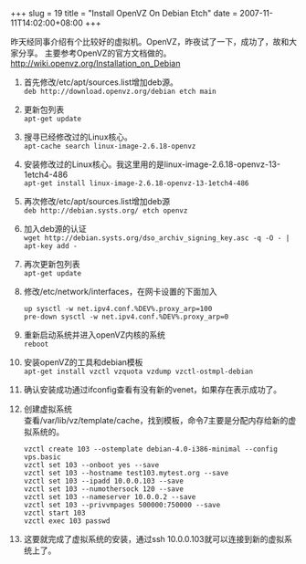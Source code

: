 +++
slug = 19
title = "Install OpenVZ On Debian Etch"
date = 2007-11-11T14:02:00+08:00
+++

昨天经同事介绍有个比较好的虚拟机。OpenVZ，昨夜试了一下，成功了，故和大家分享。
主要参考OpenVZ的官方文档做的。http://wiki.openvz.org/Installation_on_Debian  
1. 首先修改/etc/apt/sources.list增加deb源。  
	`deb http://download.openvz.org/debian etch main`  
1. 更新包列表  
	`apt-get update`  
1. 搜寻已经修改过的Linux核心。  
	`apt-cache search linux-image-2.6.18-openvz`  
1. 安装修改过的Linux核心。我这里用的是linux-image-2.6.18-openvz-13-1etch4-486  
	`apt-get install linux-image-2.6.18-openvz-13-1etch4-486`  
1. 再次修改/etc/apt/sources.list增加deb源  
	`deb http://debian.systs.org/ etch openvz`  
1. 加入deb源的认证  
	`wget http://debian.systs.org/dso_archiv_signing_key.asc -q -O - | apt-key add -`

1. 再次更新包列表  
	`apt-get update`  
1. 修改/etc/network/interfaces，在网卡设置的下面加入
	```
	up sysctl -w net.ipv4.conf.%DEV%.proxy_arp=100  
	pre-down sysctl -w net.ipv4.conf.%DEV%.proxy_arp=0  
	```  
1. 重新启动系统并进入openVZ内核的系统  
	`reboot`  
1. 安装openVZ的工具和debian模板  
	`apt-get install vzctl vzquota vzdump vzctl-ostmpl-debian`

1. 确认安装成功通过ifconfig查看有没有新的venet，如果存在表示成功了。
1. 创建虚拟系统  
    查看/var/lib/vz/template/cache，找到模板，命令7主要是分配内存给新的虚拟系统的。

    ```
	vzctl create 103 --ostemplate debian-4.0-i386-minimal --config vps.basic   
	vzctl set 103 --onboot yes --save   
	vzctl set 103 --hostname test103.mytest.org --save   
	vzctl set 103 --ipadd 10.0.0.103 --save   
	vzctl set 103 --numothersock 120 --save   
	vzctl set 103 --nameserver 10.0.0.2 --save   
	vzctl set 103 --privvmpages 500000:750000 --save  
	vzctl start 103  
	vzctl exec 103 passwd
    ```  
1. 这要就完成了虚拟系统的安装，通过ssh 10.0.0.103就可以连接到新的虚拟系统上了。